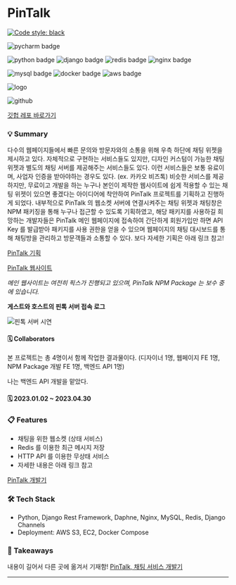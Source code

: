 # PinTalk

[![Code style: black](https://img.shields.io/badge/code%20style-black-000000.svg)](https://github.com/psf/black)

![pycharm badge](https://img.shields.io/badge/PyCharm-000000?style=flat-square&logo=PyCharm&logoColor=white)

![python badge](https://img.shields.io/badge/Python-3776AB?style=flat-square&logo=Python&logoColor=white)
![django badge](https://img.shields.io/badge/Django-092E20?style=flat-square&logo=Django&logoColor=white)
![redis badge](https://img.shields.io/badge/Gunicorn-499848?style=flat-square&logo=Gunicorn&logoColor=white)
![nginx badge](https://img.shields.io/badge/NGINX-009639?style=flat-square&logo=NGINX&logoColor=white)

![mysql badge](https://img.shields.io/badge/MySQL-4479A1?style=flat-square&logo=MySQL&logoColor=white)
![docker badge](https://img.shields.io/badge/Docker-2496ED?style=flat-square&logo=Docker&logoColor=white)
![aws badge](https://img.shields.io/badge/AWS-232f3e?style=flat-square&logo=amazon-aws&logoColor=white)

![logo](https://github.com/EarthlyZ9/projects/assets/89679621/2412b186-57f8-4456-93ad-345ec1605f70)

![github](https://img.shields.io/badge/GitHub-181717?style=for-the-badge&logo=GitHub&logoColor=white)

[깃헙 레포 바로가기](https://github.com/PI304/PinTalk-API)



### 💡 Summary
다수의 웹페이지들에서 빠른 문의와 방문자와의 소통을 위해 우측 하단에 채팅 위젯을 제시하고 있다.
자체적으로 구현하는 서비스들도 있지만, 디자인 커스텀이 가능한 채팅 위젯과 별도의 채팅 서버를 제공해주는 서비스들도 있다.
이런 서비스들은 보통 유료이며, 사업자 인증을 받아야하는 경우도 있다. (ex. 카카오 비즈톡) 비슷한 서비스를 제공하지만,
무료이고 개발을 하는 누구나 본인이 제작한 웹사이트에 쉽게 적용할 수 있는 채팅 위젯이 있으면 좋겠다는 아이디어에 착안하여 
PinTalk 프로젝트를 기획하고 진행하게 되었다. 
내부적으로 PinTalk 의 웹소켓 서버에 연결시켜주는 채팅 위젯과 채팅창은 NPM 패키징을 통해 누구나 접근할 수 있도록 기획하였고, 
해당 패키지를 사용하길 희망하는 개발자들은 PinTalk 메인 웹페이지에 접속하여 간단하게 회원가입만 하면 API Key 를 발급받아
패키지를 사용 권한을 얻을 수 있으며 웹페이지의 채팅 대시보드를 통해 채팅방을 관리하고 방문객들과 소통할 수 있다.
보다 자세한 기획은 아래 링크 참고!

[PinTalk 기획](https://earthlyz9-dev.oopy.io/django/chat-service)


[PinTalk 웹사이트](https://pintalk.app)


*메인 웹사이트는 여전히 픽스가 진행되고 있으며, PinTalk NPM Package 는 보수 중에 있습니다.*


**게스트와 호스트의 핀톡 서버 접속 로그**


![핀톡 서버 시연](https://github.com/EarthlyZ9/projects/assets/89679621/e911f11a-e6cf-435e-a637-f1508dd1be85)


#### 🗓 Collaborators
본 프로젝트는 총 4명이서 함께 작업한 결과물이다. (디자이너 1명, 웹페이지 FE 1명, NPM Package 개발 FE 1명, 백엔드 API 1명)

나는 백엔드 API 개발을 맡았다.


#### 🗓 2023.01.02 ~ 2023.04.30

### 📋 Features
* 채팅을 위한 웹소켓 (상태 서비스)
* Redis 를 이용한 최근 메시지 저장
* HTTP API 를 이용한 무상태 서비스
* 자세한 내용은 아래 링크 참고

[PinTalk 개발기](https://earthlyz9-dev.oopy.io/django/chat-service)


### 🛠 Tech Stack
* Python, Django Rest Framework, Daphne, Nginx, MySQL, Redis, Django Channels
* Deployment: AWS S3, EC2, Docker Compose


### 📌 Takeaways
내용이 길어서 다른 곳에 옮겨서 기재함!
[PinTalk, 채팅 서비스 개발기](https://earthlyz9-dev.oopy.io/thoughts/pintalk)

***
